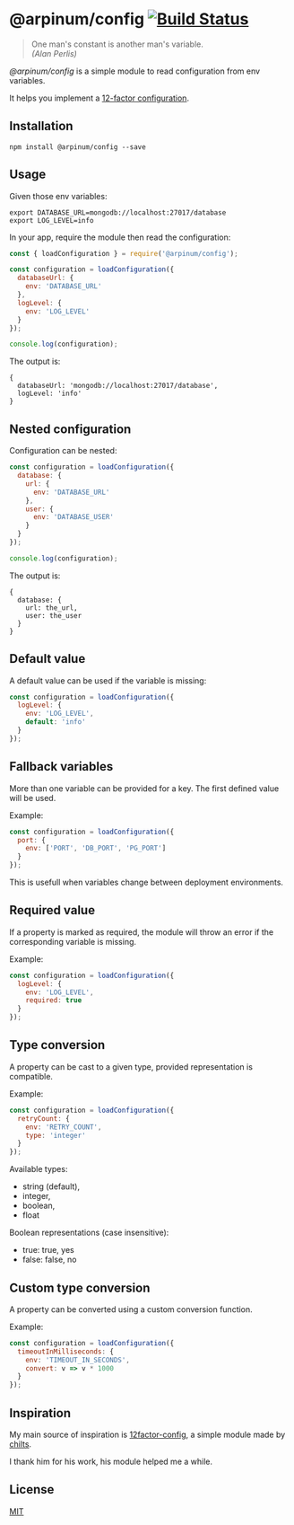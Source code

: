 # @arpinum/config [![Build Status](https://travis-ci.org/arpinum-oss/js-config.svg?branch=master)](https://travis-ci.org/arpinum-oss/js-config)

> One man's constant is another man's variable.  
> <cite>(Alan Perlis)</cite>

_@arpinum/config_ is a simple module to read configuration from env variables.

It helps you implement a [12-factor configuration].

## Installation

```
npm install @arpinum/config --save
```

## Usage

Given those env variables:

```
export DATABASE_URL=mongodb://localhost:27017/database
export LOG_LEVEL=info
```

In your app, require the module then read the configuration:

```javascript
const { loadConfiguration } = require('@arpinum/config');

const configuration = loadConfiguration({
  databaseUrl: {
    env: 'DATABASE_URL'
  },
  logLevel: {
    env: 'LOG_LEVEL'
  }
});

console.log(configuration);
```

The output is:

```
{
  databaseUrl: 'mongodb://localhost:27017/database',
  logLevel: 'info'
}
```

## Nested configuration

Configuration can be nested:

```javascript
const configuration = loadConfiguration({
  database: {
    url: {
      env: 'DATABASE_URL'
    },
    user: {
      env: 'DATABASE_USER'
    }
  }
});

console.log(configuration);
```

The output is:

```
{
  database: {
    url: the_url,
    user: the_user
  }
}
```

## Default value

A default value can be used if the variable is missing:

```javascript
const configuration = loadConfiguration({
  logLevel: {
    env: 'LOG_LEVEL',
    default: 'info'
  }
});
```

## Fallback variables

More than one variable can be provided for a key. The first defined value will be used.

Example:

```javascript
const configuration = loadConfiguration({
  port: {
    env: ['PORT', 'DB_PORT', 'PG_PORT']
  }
});
```

This is usefull when variables change between deployment environments.

## Required value

If a property is marked as required, the module will throw an error if the corresponding variable is missing.

Example:

```javascript
const configuration = loadConfiguration({
  logLevel: {
    env: 'LOG_LEVEL',
    required: true
  }
});
```

## Type conversion

A property can be cast to a given type, provided representation is compatible.

Example:

```javascript
const configuration = loadConfiguration({
  retryCount: {
    env: 'RETRY_COUNT',
    type: 'integer'
  }
});
```

Available types:

* string (default),
* integer,
* boolean,
* float

Boolean representations (case insensitive):

* true: true, yes
* false: false, no

## Custom type conversion

A property can be converted using a custom conversion function.

Example:

```javascript
const configuration = loadConfiguration({
  timeoutInMilliseconds: {
    env: 'TIMEOUT_IN_SECONDS',
    convert: v => v * 1000
  }
});
```

## Inspiration

My main source of inspiration is [12factor-config], a simple module made by [chilts].

I thank him for his work, his module helped me a while.

## License

[MIT](LICENSE)

[12-factor configuration]: https://12factor.net/config
[12factor-config]: https://github.com/chilts/12factor-config
[chilts]: https://github.com/chilts

